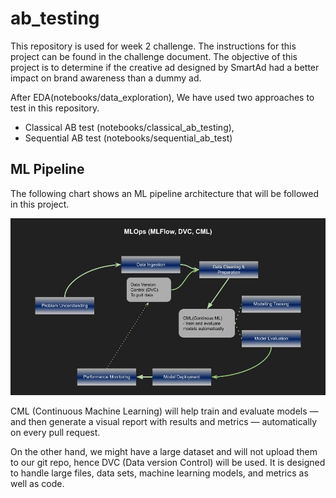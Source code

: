 # ab_testing

This repository is used for week 2 challenge. The instructions for this project can be found in the challenge document.
The objective of this project is to determine if the creative ad designed by SmartAd had a better impact on brand awareness
than a dummy ad.

After EDA(notebooks/data_exploration), We have used two approaches to test in this repository.

- Classical AB test (notebooks/classical_ab_testing),
- Sequential AB test (notebooks/sequential_ab_test)

## ML Pipeline 
The following chart shows an ML pipeline architecture that will be followed in this project.

![mlpipeline.png](mlop.jpg)

CML (Continuous Machine Learning) will help train and evaluate models — and then generate a visual report with
results and metrics — automatically on every pull request.

On the other hand, we might have a large dataset and will not upload them to our git repo,
hence DVC (Data version Control) will  be used. It is designed to handle large files, data sets, machine learning models, and metrics as well as code.


